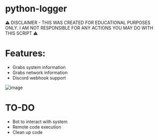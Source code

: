 # python-logger

⚠ DISCLAIMER - THIS WAS CREATED FOR EDUCATIONAL PURPOSES ONLY. I AM NOT RESPONSIBLE FOR ANY ACTIONS YOU MAY DO WITH THIS SCRIPT ⚠

# Features:
- Grabs system information
- Grabs network information
- Discord webhook support

![image](https://user-images.githubusercontent.com/58748338/188317421-cfa80475-71bd-48c1-938a-b36e6c7e85d2.png)

# TO-DO
- Bot to interact with system
- Remote code execution
- Clean up code

